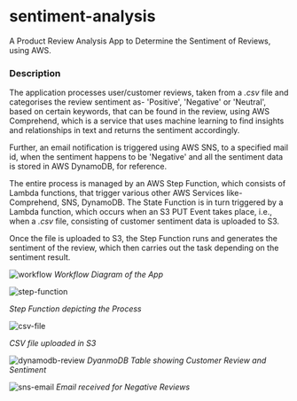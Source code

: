 # sentiment-analysis
A Product Review Analysis App to Determine the Sentiment of Reviews, using AWS.

### Description
The application processes user/customer reviews, taken from a _.csv_ file and categorises the review sentiment as- 'Positive', 'Negative' or 'Neutral', based on certain keywords, that can be found in the review, using AWS Comprehend, which is a service that uses machine learning to find insights and relationships in text and returns the sentiment accordingly.

Further, an email notification is triggered using AWS SNS, to a specified mail id, when the sentiment happens to be 'Negative' and all the sentiment data is stored in AWS DynamoDB, for reference.

The entire process is managed by an AWS Step Function, which consists of Lambda functions, that trigger various other AWS Services like- Comprehend, SNS, DynamoDB. The State Function is in turn triggered by a Lambda function, which occurs when an S3 PUT Event takes place, i.e., when a _.csv_ file, consisting of customer sentiment data is uploaded to S3. 

Once the file is uploaded to S3, the Step Function runs and generates the sentiment of the review, which then carries out the task depending on the sentiment result.


![workflow](https://user-images.githubusercontent.com/26769575/100451924-32e9fb00-30de-11eb-98f6-8f4b32c129fd.JPG)
_Workflow Diagram of the App_


![step-function](https://user-images.githubusercontent.com/26769575/100452055-6f1d5b80-30de-11eb-80f5-97d36985ff4a.JPG)

_Step Function depicting the Process_


![csv-file](https://user-images.githubusercontent.com/26769575/100453039-4f873280-30e0-11eb-968b-aec21411e2dd.JPG)

_CSV file uploaded in S3_


![dynamodb-review](https://user-images.githubusercontent.com/26769575/100452403-13070700-30df-11eb-874c-a72e0e6ebaf9.JPG)
_DyanmoDB Table showing Customer Review and Sentiment_


![sns-email](https://user-images.githubusercontent.com/26769575/100453909-dbe62500-30e1-11eb-94f3-163e74fa4c06.JPG)
_Email received for Negative Reviews_




